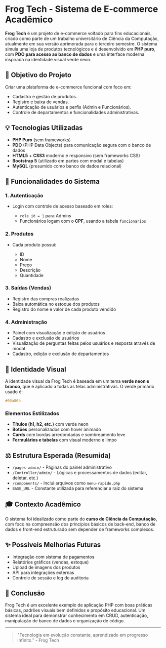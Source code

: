 # Frog Tech - Sistema de E-commerce Acadêmico

**Frog Tech** é um projeto de e-commerce voltado para fins educacionais, criado como parte de um trabalho universitário de Ciência da Computação, atualmente em sua versão aprimorada para o terceiro semestre. O sistema simula uma loja de produtos tecnológicos e é desenvolvido em **PHP puro**, com **PDO para acesso ao banco de dados** e uma interface moderna inspirada na identidade visual verde neon.

## 🏢 Objetivo do Projeto

Criar uma plataforma de e-commerce funcional com foco em:

* Cadastro e gestão de produtos.
* Registro e baixa de vendas.
* Autenticação de usuários e perfis (Admin e Funcionários).
* Controle de departamentos e funcionalidades administrativas.

## 💡 Tecnologias Utilizadas

* **PHP Puro** (sem frameworks)
* **PDO** (PHP Data Objects) para comunicação segura com o banco de dados
* **HTML5** + **CSS3** moderno e responsivo (sem frameworks CSS)
* **Bootstrap 5** (utilizado em partes com modal e tabelas)
* **MySQL** (presumido como banco de dados relacional)

## 💼 Funcionalidades do Sistema

### 1. Autenticação

* Login com controle de acesso baseado em roles:

  * `role_id = 1` para Admins
  * Funcionários logam com o **CPF**, usando a tabela `funcionarios`

### 2. Produtos

* Cada produto possui:

  * ID
  * Nome
  * Preço
  * Descrição
  * Quantidade

### 3. Saídas (Vendas)

* Registro das compras realizadas
* Baixa automática no estoque dos produtos
* Registro do nome e valor de cada produto vendido

### 4. Administração

* Painel com visualização e edição de usuários
* Cadastro e exclusão de usuários
* Visualização de perguntas feitas pelos usuários e resposta através de modal
* Cadastro, edição e exclusão de departamentos

## 🎨 Identidade Visual

A identidade visual da Frog Tech é baseada em um tema **verde neon e branco**, que é aplicado a todas as telas administrativas. O verde primário usado é:

```css
#00a86b
```

### Elementos Estilizados

* **Títulos (h1, h2, etc.)** com verde neon
* **Botões** personalizados com hover animado
* **Cards** com bordas arredondadas e sombreamento leve
* **Formulários e tabelas** com visual moderno e limpo

## ⚖️ Estrutura Esperada (Resumida)

* `/pages-admin/` - Páginas do painel administrativo
* `/Controller/admin/` - Lógicas e processamentos de dados (editar, deletar, etc.)
* `/components/` - Inclui arquivos como `menu-rapido.php`
* `BASE_URL` - Constante utilizada para referenciar a raiz do sistema

## 🎓 Contexto Acadêmico

O sistema foi idealizado como parte do **curso de Ciência da Computação**, com foco na compreensão dos princípios básicos de back-end, banco de dados e front-end estruturado sem depender de frameworks complexos.

## ✨ Possíveis Melhorias Futuras

* Integração com sistema de pagamentos
* Relatórios gráficos (vendas, estoque)
* Upload de imagens dos produtos
* API para integrações externas
* Controle de sessão e log de auditoria

## 🚀 Conclusão

Frog Tech é um excelente exemplo de aplicação PHP com boas práticas básicas, padrões visuais bem definidos e propósito educacional. Um sistema ideal para demonstrar conhecimento em CRUD, autenticação, manipulação de banco de dados e organização de código.

---

> "Tecnologia em evolução constante, aprendizado em progresso infinito." - Frog Tech
